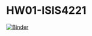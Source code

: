 # HW01-ISIS4221
[![Binder](https://mybinder.org/badge_logo.svg)](https://mybinder.org/v2/gh/jespitiaa/HW01-ISIS4221.git/HEAD)
